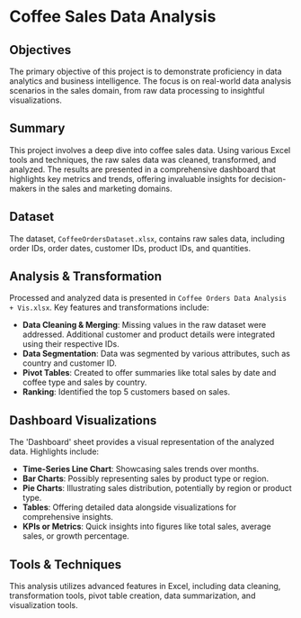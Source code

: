 # Coffee Sales Data Analysis

## Objectives
The primary objective of this project is to demonstrate proficiency in data analytics and business intelligence. The focus is on real-world data analysis scenarios in the sales domain, from raw data processing to insightful visualizations.

## Summary
This project involves a deep dive into coffee sales data. Using various Excel tools and techniques, the raw sales data was cleaned, transformed, and analyzed. The results are presented in a comprehensive dashboard that highlights key metrics and trends, offering invaluable insights for decision-makers in the sales and marketing domains.

## Dataset
The dataset, `CoffeeOrdersDataset.xlsx`, contains raw sales data, including order IDs, order dates, customer IDs, product IDs, and quantities.

## Analysis & Transformation
Processed and analyzed data is presented in `Coffee Orders Data Analysis + Vis.xlsx`. Key features and transformations include:
- **Data Cleaning & Merging**: Missing values in the raw dataset were addressed. Additional customer and product details were integrated using their respective IDs.
- **Data Segmentation**: Data was segmented by various attributes, such as country and customer ID.
- **Pivot Tables**: Created to offer summaries like total sales by date and coffee type and sales by country.
- **Ranking**: Identified the top 5 customers based on sales.

## Dashboard Visualizations
The 'Dashboard' sheet provides a visual representation of the analyzed data. Highlights include:
- **Time-Series Line Chart**: Showcasing sales trends over months.
- **Bar Charts**: Possibly representing sales by product type or region.
- **Pie Charts**: Illustrating sales distribution, potentially by region or product type.
- **Tables**: Offering detailed data alongside visualizations for comprehensive insights.
- **KPIs or Metrics**: Quick insights into figures like total sales, average sales, or growth percentage.

## Tools & Techniques
This analysis utilizes advanced features in Excel, including data cleaning, transformation tools, pivot table creation, data summarization, and visualization tools.
